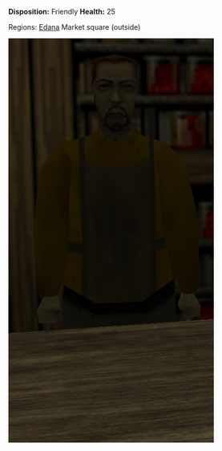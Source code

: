 **Disposition:** Friendly
**Health:** 25

Regions:
	[Edana](../../Regions/Edana/Edana.md)
		Market square (outside)

![](../../articleassets/npc/npc-foglund.png)
